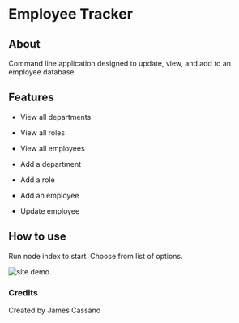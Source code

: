 # Employee Tracker

## About

Command line application designed to update, view, and add to an employee database.

## Features

- View all departments

- View all roles

- View all employees

- Add a department

- Add a role

- Add an employee

- Update employee

## How to use

Run node index to start. Choose from list of options.

![site demo](./assets/images/sitedemo.gif)

### Credits

Created by James Cassano
